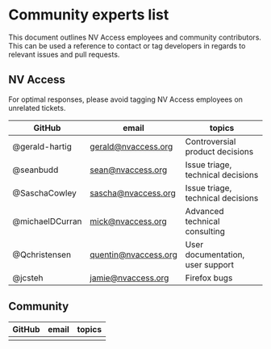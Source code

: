 # Community experts list

This document outlines NV Access employees and community contributors.
This can be used a reference to contact or tag developers in regards to relevant issues and pull requests.

## NV Access

For optimal responses, please avoid tagging NV Access employees on unrelated tickets.

| GitHub | email | topics |
|---|---|---|
| @gerald-hartig | <gerald@nvaccess.org> | Controversial product decisions |
| @seanbudd | <sean@nvaccess.org> | Issue triage, technical decisions |
| @SaschaCowley | <sascha@nvaccess.org> | Issue triage, technical decisions |
| @michaelDCurran | <mick@nvaccess.org> | Advanced technical consulting |
| @Qchristensen | <quentin@nvaccess.org> | User documentation, user support |
| @jcsteh | <jamie@nvaccess.org> | Firefox bugs |

## Community

| GitHub | email | topics |
|---|---|---|
| | | |
